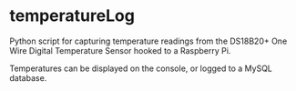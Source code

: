 # temperatureLog

Python script for capturing temperature readings from the DS18B20+ One Wire Digital Temperature Sensor hooked to a Raspberry Pi.

Temperatures can be displayed on the console, or logged to a MySQL database.

